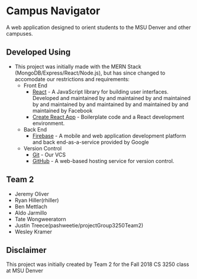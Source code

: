 # Campus Navigator

A web application designed to orient students to the MSU Denver and other campuses.

## Developed Using

* This project was initially made with the MERN Stack (MongoDB/Express/React/Node.js), but has since changed to accomodate our restrictions and requirements:
    * Front End
        * [React](https://reactjs.org/) - A JavaScript library for building user interfaces. Developed and maintained by and maintained by and maintained by and maintained by and maintained by and maintained by and maintained by Facebook
        * [Create React App](https://github.com/facebook/create-react-app) - Boilerplate code and a React development environment.
    * Back End
        * [Firebase](https://firebase.google.com/) - A mobile and web application development platform and back end-as-a-service provided by Google
    * Version Control
        * [Git](https://git-scm.com/) - Our VCS
        * [GitHub](https://github.com/) - A web-based hosting service for version control.

## Team 2
* Jeremy Oliver
* Ryan Hiller(rhiller)
* Ben Mettlach
* Aldo Jarmillo
* Tate Wongweeratorn
* Justin Treece(pashweetie/projectGroup3250Team2)
* Wesley Kramer

## Disclaimer
This project was initially created by Team 2 for the Fall 2018 CS 3250 class at MSU Denver
